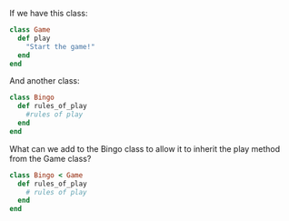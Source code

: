If we have this class:

```Ruby
class Game
  def play
    "Start the game!"
  end
end
```

And another class:

```Ruby
class Bingo
  def rules_of_play
    #rules of play
  end
end
```

What can we add to the Bingo class to allow it to inherit the play method from the Game class?

```Ruby
class Bingo < Game
  def rules_of_play
    # rules of play
  end
end
```